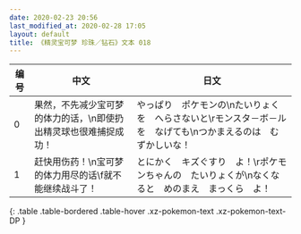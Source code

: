 ```yaml
---
date: 2020-02-23 20:56
last_modified_at: 2020-02-28 17:05
layout: default
title: 《精灵宝可梦 珍珠／钻石》文本 018
---
```

| 编号 | 中文 | 日文 |
| ---- | ---- | ---- |
| 0 | 果然，不先减少宝可梦的体力的话，\n即使扔出精灵球也很难捕捉成功！ | やっぱり　ポケモンの\nたいりょくを　へらさないと\rモンスタ－ボ－ルを　なげても\nつかまえるのは　むずかしいな！ |
| 1 | 赶快用伤药！\n宝可梦的体力用尽的话\f就不能继续战斗了！ | とにかく　キズぐすり　よ！\rポケモンちゃんの　たいりょくが\nなくなると　めのまえ　まっくら　よ！ |
{: .table .table-bordered .table-hover .xz-pokemon-text .xz-pokemon-text-DP }